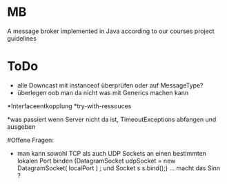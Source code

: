 # MB
A message broker implemented in Java according to our courses project guidelines

# ToDo
* alle Downcast mit instanceof überprüfen oder auf MessageType?
* überlegen oob man da nicht was mit Generics machen kann

*Interfaceentkopplung
*try-with-ressouces

*was passiert wenn Server nicht da ist, TimeoutExceptions abfangen und ausgeben



#Offene Fragen: 

* man kann sowohl TCP als auch UDP Sockets an einen bestimmten lokalen Port binden (DatagramSocket udpSocket = new DatagramSocket( localPort ) ; und Socket s s.bind();) ... macht das Sinn ?
